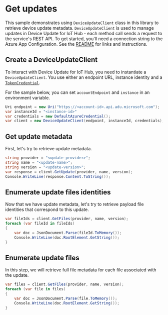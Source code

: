 # Get updates

This sample demonstrates using `DeviceUpdateClient` class in this library to retrieve device update metadata. `DeviceUpdateClient` is used to manage updates in Device Update for IoT Hub - each method call sends a request to the service's REST API.  To get started, you'll need a connection string to the Azure App Configuration. See the [README](https://github.com/Azure/azure-sdk-for-net/tree/main/sdk/deviceupdate/Azure.IoT.DeviceUpdate/README.md) for links and instructions.

 ## Create a DeviceUpdateClient
 
To interact with Device Update for IoT Hub, you need to instantiate a `DeviceUpdateClient`. You use either an endpoint URL, instance identity and a [`TokenCredential`](https://github.com/Azure/azure-sdk-for-net/blob/main/sdk/identity/Azure.Identity/README.md#credentials).
 
For the sample below, you can set `accountEndpoint` and `instance` in an environment variable.

```C# Snippet:AzDeviceUpdateSample2_CreateDeviceUpdateClient
Uri endpoint = new Uri("https://<account-id>.api.adu.microsoft.com");
var instanceId = "<instance-id>"
var credentials = new DefaultAzureCredential();
var client = new DeviceUpdateClient(endpoint, instanceId, credentials);
```

## Get update metadata

First, let's try to retrieve update metadata.

```C# Snippet:AzDeviceUpdateSample2_GetUpdate
string provider = "<update-provider>";
string name = "<update-name>";
string version = "<update-version>";
var response = client.GetUpdate(provider, name, version);
Console.WriteLine(response.Content.ToString());
```

## Enumerate update files identities

Now that we have update metadata, let's try to retrieve payload file identities that correspond to this update.

```C# Snippet:AzDeviceUpdateSample2_EnumerateUpdateFileIdentities
var fileIds = client.GetFiles(provider, name, version);
foreach (var fileId in fileIds)
{
    var doc = JsonDocument.Parse(fileId.ToMemory());
    Console.WriteLine(doc.RootElement.GetString());
}
```

## Enumerate update files

In this step, we will retrieve full file metadata for each file associated with the update.

```C# Snippet:AzDeviceUpdateSample2_EnumerateUpdateFiles
var files = client.GetFiles(provider, name, version);
foreach (var file in files)
{
    var doc = JsonDocument.Parse(file.ToMemory());
    Console.WriteLine(doc.RootElement.GetString());
}
```
